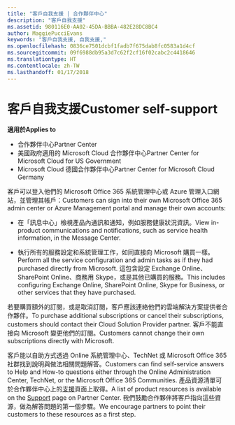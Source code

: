 ```yaml
---
title: "客戶自我支援 | 合作夥伴中心"
description: "客戶自我支援"
ms.assetid: 980116E0-AA02-45DA-BBBA-482E28DC8BC4
author: MaggiePucciEvans
keywords: "客戶自我支援, 自我支援,"
ms.openlocfilehash: 0836ce7501dcbf1fadb7f675dab8fc0583a1d4cf
ms.sourcegitcommit: 09f6988db95a3d7c62f2cf16f02cabc2c4418646
ms.translationtype: HT
ms.contentlocale: zh-TW
ms.lasthandoff: 01/17/2018
---
```

# <a name="customer-self-support"></a><span data-ttu-id="b3f47-104">客戶自我支援</span><span class="sxs-lookup"><span data-stu-id="b3f47-104">Customer self-support</span></span>

**<span data-ttu-id="b3f47-105">適用於</span><span class="sxs-lookup"><span data-stu-id="b3f47-105">Applies to</span></span>**

-  <span data-ttu-id="b3f47-106">合作夥伴中心</span><span class="sxs-lookup"><span data-stu-id="b3f47-106">Partner Center</span></span>
-  <span data-ttu-id="b3f47-107">美國政府適用的 Microsoft Cloud 合作夥伴中心</span><span class="sxs-lookup"><span data-stu-id="b3f47-107">Partner Center for Microsoft Cloud for US Government</span></span>
-  <span data-ttu-id="b3f47-108">Microsoft Cloud 德國合作夥伴中心</span><span class="sxs-lookup"><span data-stu-id="b3f47-108">Partner Center for Microsoft Cloud Germany</span></span>

<span data-ttu-id="b3f47-109">客戶可以登入他們的 Microsoft Office 365 系統管理中心或 Azure 管理入口網站，並管理其帳戶：</span><span class="sxs-lookup"><span data-stu-id="b3f47-109">Customers can sign into their own Microsoft Office 365 admin center or Azure Management portal and manage their own accounts:</span></span>

-   <span data-ttu-id="b3f47-110">在「訊息中心」檢視產品內通訊和通知，例如服務健康狀況資訊。</span><span class="sxs-lookup"><span data-stu-id="b3f47-110">View in-product communications and notifications, such as service health information, in the Message Center.</span></span>

-   <span data-ttu-id="b3f47-111">執行所有的服務設定和系統管理工作，如同直接向 Microsoft 購買一樣。</span><span class="sxs-lookup"><span data-stu-id="b3f47-111">Perform all the service configuration and admin tasks as if they had purchased directly from Microsoft.</span></span> <span data-ttu-id="b3f47-112">這包含設定 Exchange Online、SharePoint Online、商務用 Skype，或是其他已購買的服務。</span><span class="sxs-lookup"><span data-stu-id="b3f47-112">This includes configuring Exchange Online, SharePoint Online, Skype for Business, or other services that they have purchased.</span></span>

<span data-ttu-id="b3f47-113">若要購買額外的訂閱，或是取消訂閱，客戶應該連絡他們的雲端解決方案提供者合作夥伴。</span><span class="sxs-lookup"><span data-stu-id="b3f47-113">To purchase additional subscriptions or cancel their subscriptions, customers should contact their Cloud Solution Provider partner.</span></span> <span data-ttu-id="b3f47-114">客戶不能直接向 Microsoft 變更他們的訂閱。</span><span class="sxs-lookup"><span data-stu-id="b3f47-114">Customers cannot change their own subscriptions directly with Microsoft.</span></span>

<span data-ttu-id="b3f47-115">客戶能以自助方式透過 Online 系統管理中心、TechNet 或 Microsoft Office 365 社群找到說明與做法相關問題解答。</span><span class="sxs-lookup"><span data-stu-id="b3f47-115">Customers can find self-service answers to Help and How-to questions either through the Online Administration Center, TechNet, or the Microsoft Office 365 Communities.</span></span> <span data-ttu-id="b3f47-116">產品資源清單可於合作夥伴中心上的[支援](https://partnercenter.microsoft.com/partner/support)頁面上取得。</span><span class="sxs-lookup"><span data-stu-id="b3f47-116">A list of product resources is available on the [Support](https://partnercenter.microsoft.com/partner/support) page on Partner Center.</span></span> <span data-ttu-id="b3f47-117">我們鼓勵合作夥伴將客戶指向這些資源，做為解答問題的第一個步驟。</span><span class="sxs-lookup"><span data-stu-id="b3f47-117">We encourage partners to point their customers to these resources as a first step.</span></span>

 

 




